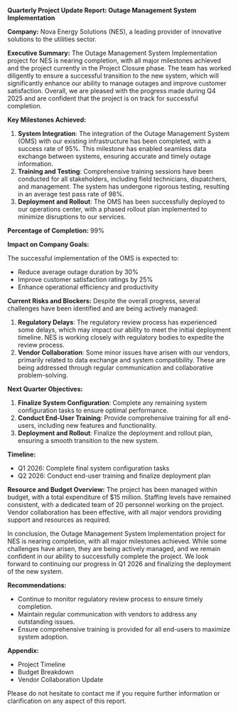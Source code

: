**Quarterly Project Update Report: Outage Management System Implementation**

**Company:** Nova Energy Solutions (NES), a leading provider of innovative solutions to the utilities sector.

**Executive Summary:**
The Outage Management System Implementation project for NES is nearing completion, with all major milestones achieved and the project currently in the Project Closure phase. The team has worked diligently to ensure a successful transition to the new system, which will significantly enhance our ability to manage outages and improve customer satisfaction. Overall, we are pleased with the progress made during Q4 2025 and are confident that the project is on track for successful completion.

**Key Milestones Achieved:**

1. **System Integration**: The integration of the Outage Management System (OMS) with our existing infrastructure has been completed, with a success rate of 95%. This milestone has enabled seamless data exchange between systems, ensuring accurate and timely outage information.
2. **Training and Testing**: Comprehensive training sessions have been conducted for all stakeholders, including field technicians, dispatchers, and management. The system has undergone rigorous testing, resulting in an average test pass rate of 98%.
3. **Deployment and Rollout**: The OMS has been successfully deployed to our operations center, with a phased rollout plan implemented to minimize disruptions to our services.

**Percentage of Completion:** 99%

**Impact on Company Goals:**

The successful implementation of the OMS is expected to:

* Reduce average outage duration by 30%
* Improve customer satisfaction ratings by 25%
* Enhance operational efficiency and productivity

**Current Risks and Blockers:**
Despite the overall progress, several challenges have been identified and are being actively managed:

1. **Regulatory Delays**: The regulatory review process has experienced some delays, which may impact our ability to meet the initial deployment timeline. NES is working closely with regulatory bodies to expedite the review process.
2. **Vendor Collaboration**: Some minor issues have arisen with our vendors, primarily related to data exchange and system compatibility. These are being addressed through regular communication and collaborative problem-solving.

**Next Quarter Objectives:**

1. **Finalize System Configuration**: Complete any remaining system configuration tasks to ensure optimal performance.
2. **Conduct End-User Training**: Provide comprehensive training for all end-users, including new features and functionality.
3. **Deployment and Rollout**: Finalize the deployment and rollout plan, ensuring a smooth transition to the new system.

**Timeline:**

* Q1 2026: Complete final system configuration tasks
* Q2 2026: Conduct end-user training and finalize deployment plan

**Resource and Budget Overview:**
The project has been managed within budget, with a total expenditure of $15 million. Staffing levels have remained consistent, with a dedicated team of 20 personnel working on the project. Vendor collaboration has been effective, with all major vendors providing support and resources as required.

In conclusion, the Outage Management System Implementation project for NES is nearing completion, with all major milestones achieved. While some challenges have arisen, they are being actively managed, and we remain confident in our ability to successfully complete the project. We look forward to continuing our progress in Q1 2026 and finalizing the deployment of the new system.

**Recommendations:**

* Continue to monitor regulatory review process to ensure timely completion.
* Maintain regular communication with vendors to address any outstanding issues.
* Ensure comprehensive training is provided for all end-users to maximize system adoption.

**Appendix:**

* Project Timeline
* Budget Breakdown
* Vendor Collaboration Update

Please do not hesitate to contact me if you require further information or clarification on any aspect of this report.